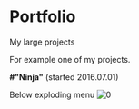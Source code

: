 # Portfolio
My large projects

For example one of my projects.

**#"Ninja"** (started 2016.07.01)

Below exploding menu
![0](https://cloud.githubusercontent.com/assets/19840443/16836363/7b162230-49bd-11e6-9b44-11dc6f8f2a73.png)

